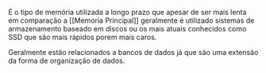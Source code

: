 É o tipo de memória utilizada a longo prazo que apesar de ser mais lenta em comparação a [[Memoria Principal]] geralmente é utilizado sistemas de armazenamento baseado em discos  ou os mais atuais conhecidos como SSD que são mais rápidos porem mais caros.

Geralmente estão relacionados a bancos de dados já que são uma extensão da forma de organização de dados.

